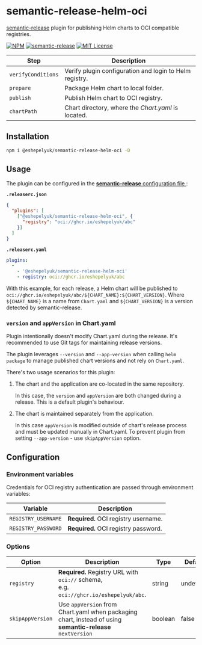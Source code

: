 # semantic-release-helm-oci

[semantic-release](https://github.com/semantic-release/semantic-release) plugin
for publishing Helm charts to OCI compatible registries.

[![NPM](https://img.shields.io/npm/v/@eshepelyuk/semantic-release-helm-oci?logo=npm&style=for-the-badge)](https://www.npmjs.com/package/@eshepelyuk/semantic-release-helm-oci)
[![semantic-release](https://img.shields.io/badge/%20%20%F0%9F%93%A6%F0%9F%9A%80-semantic--release-e10079.svg?style=for-the-badge)](https://github.com/semantic-release/semantic-release)
[![MIT License](https://img.shields.io/github/license/eshepelyuk/semantic-release-helm-oci?logo=mit&style=for-the-badge)](https://opensource.org/licenses/MIT)

| Step               | Description                                              |
| ------------------ | -------------------------------------------------------- |
| `verifyConditions` | Verify plugin configuration and login to Helm registry.  |
| `prepare`          | Package Helm chart to local folder.                      |
| `publish`          | Publish Helm chart to OCI registry.                      |
| `chartPath`        | Chart directory, where the _Chart.yaml_ is located.      |
## Installation

```bash
npm i @eshepelyuk/semantic-release-helm-oci -D
```

## Usage

The plugin can be configured in the [**semantic-release** configuration file
](https://github.com/semantic-release/semantic-release/blob/master/docs/usage/configuration.md#configuration):

**`.releaserc.json`**
```json
{
  "plugins": [
    ["@eshepelyuk/semantic-release-helm-oci", {
      "registry": "oci://ghcr.io/eshepelyuk/abc"
    }]
  ]
}
```

**`.releaserc.yaml`**
```yaml
plugins:
  -
    - '@eshepelyuk/semantic-release-helm-oci'
    - registry: oci://ghcr.io/eshepelyuk/abc
```

With this example, for each release, a Helm chart will be published to
`oci://ghcr.io/eshepelyuk/abc/${CHART_NAME}:${CHART_VERSION}`.
Where `${CHART_NAME}` is a name from `Chart.yaml`
and `${CHART_VERSION}` is a version detected by semantic-release.

### `version` and `appVersion` in Chart.yaml

Plugin intentionally doesn't modify Chart.yaml during the release.
It's recommended to use Git tags for maintaining release versions.

The plugin leverages `--version` and `--app-version` when calling `helm package`
to manage published chart versions and not rely on `Chart.yaml`.

There's two usage scenarios for this plugin:

1. The chart and the application are co-located in the same repository.

    In this case, the `version` and `appVersion` are both changed during a release.
    This is a default plugin's behaviour.

1. The chart is maintained separately from the application.

    In this case `appVersion` is modified outside of chart's release process
    and must be updated manually in Chart.yaml. To prevent plugin from setting `--app-version` -
    use `skipAppVersion` option.

## Configuration

### Environment variables

Credentials for OCI registry authentication are passed through environment variables:

| Variable            | Description                          |
| ------------------- | ------------------------------------ |
| `REGISTRY_USERNAME` | **Required.** OCI registry username. |
| `REGISTRY_PASSWORD` | **Required.** OCI registry password. |

### Options

| Option            | Description                                                       | Type      | Default   |
| ------------------|-------------------------------------------------------------------|-----------|-----------|
| `registry`        | **Required.** Registry URL with `oci://` schema,<br>e.g. `oci://ghcr.io/eshepelyuk/abc`.                      | string    | undefined |
| `skipAppVersion`  | Use `appVersion` from Chart.yaml when packaging chart, instead of using **semantic-release** `nextVersion` | boolean   | false     |


